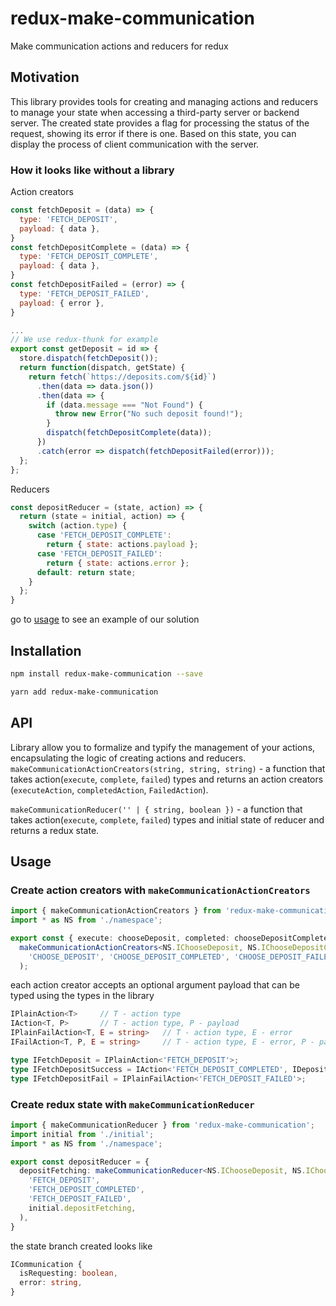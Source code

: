 # redux-make-communication
Make communication actions and reducers for redux

## Motivation
This library provides tools for creating and managing actions and reducers to manage your state when accessing a third-party server or backend server. The created state provides a flag for processing the status of the request, showing its error if there is one. Based on this state, you can display the process of client communication with the server.
### How it looks like without a library
Action creators
```javascript
const fetchDeposit = (data) => {
  type: 'FETCH_DEPOSIT',
  payload: { data },
}
const fetchDepositComplete = (data) => {
  type: 'FETCH_DEPOSIT_COMPLETE',
  payload: { data },
}
const fetchDepositFailed = (error) => {
  type: 'FETCH_DEPOSIT_FAILED',
  payload: { error },
}
```
```javascript
...
// We use redux-thunk for example
export const getDeposit = id => {
  store.dispatch(fetchDeposit());
  return function(dispatch, getState) {
    return fetch(`https://deposits.com/${id}`)
      .then(data => data.json())
      .then(data => {
        if (data.message === "Not Found") {
          throw new Error("No such deposit found!");
        }
        dispatch(fetchDepositComplete(data));
      })
      .catch(error => dispatch(fetchDepositFailed(error)));
  };
};
```
Reducers
```javascript
const depositReducer = (state, action) => {
  return (state = initial, action) => {
    switch (action.type) {
      case 'FETCH_DEPOSIT_COMPLETE':
        return { state: actions.payload };
      case 'FETCH_DEPOSIT_FAILED':
        return { state: actions.error };
      default: return state;
    }
  };
}
```
go to [usage](#usage) to see an example of our solution
## Installation
```sh
npm install redux-make-communication --save
```
```sh
yarn add redux-make-communication
```
## API
Library allow you to formalize and typify the management of your actions, encapsulating the logic of creating actions and reducers.
`makeCommunicationActionCreators(string, string, string)` - a function that takes action(`execute`, `complete`, `failed`) types and returns an action creators (`executeAction`, `completedAction`, `FailedAction`).

`makeCommunicationReducer('' | { string, boolean })` - a function that takes action(`execute`, `complete`, `failed`) types and initial state of reducer and returns a redux state.
## Usage
### Create action creators with `makeCommunicationActionCreators`
```typescript
import { makeCommunicationActionCreators } from 'redux-make-communication';
import * as NS from './namespace';

export const { execute: chooseDeposit, completed: chooseDepositCompleted, failed: chooseDepositFail } =
  makeCommunicationActionCreators<NS.IChooseDeposit, NS.IChooseDepositCompleted, NS.IChooseDepositFail>(
    'CHOOSE_DEPOSIT', 'CHOOSE_DEPOSIT_COMPLETED', 'CHOOSE_DEPOSIT_FAILED',
  );
```
each action creator accepts an optional argument payload that can be typed using the types in the library
```typescript
IPlainAction<T>     // T - action type
IAction<T, P>       // T - action type, P - payload
IPlainFailAction<T, E = string>   // T - action type, E - error
IFailAction<T, P, E = string>     // T - action type, E - error, P - payload

type IFetchDeposit = IPlainAction<'FETCH_DEPOSIT'>;
type IFetchDepositSuccess = IAction<'FETCH_DEPOSIT_COMPLETED', IDeposit>;
type IFetchDepositFail = IPlainFailAction<'FETCH_DEPOSIT_FAILED'>;
```
### Create redux state with `makeCommunicationReducer`
```typescript
import { makeCommunicationReducer } from 'redux-make-communication';
import initial from './initial';
import * as NS from './namespace';

export const depositReducer = {
  depositFetching: makeCommunicationReducer<NS.IChooseDeposit, NS.IChooseDepositCompleted, NS.IChooseDepositFail>(
    'FETCH_DEPOSIT',
    'FETCH_DEPOSIT_COMPLETED',
    'FETCH_DEPOSIT_FAILED',
    initial.depositFetching,
  ),
}
```
the state branch created looks like
```typescript
ICommunication {
  isRequesting: boolean,
  error: string,
}
```
